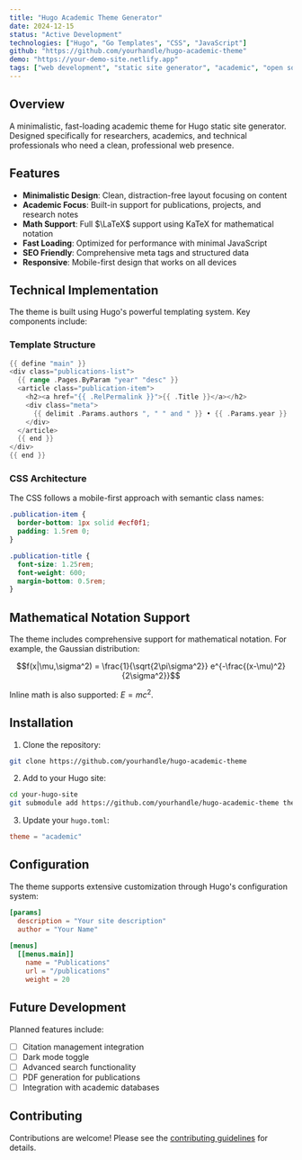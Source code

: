 ```yaml
---
title: "Hugo Academic Theme Generator"
date: 2024-12-15
status: "Active Development"
technologies: ["Hugo", "Go Templates", "CSS", "JavaScript"]
github: "https://github.com/yourhandle/hugo-academic-theme"
demo: "https://your-demo-site.netlify.app"
tags: ["web development", "static site generator", "academic", "open source"]
---
```


## Overview

A minimalistic, fast-loading academic theme for Hugo static site generator. Designed specifically for researchers, academics, and technical professionals who need a clean, professional web presence.

## Features

- **Minimalistic Design**: Clean, distraction-free layout focusing on content
- **Academic Focus**: Built-in support for publications, projects, and research notes
- **Math Support**: Full $\LaTeX$ support using KaTeX for mathematical notation
- **Fast Loading**: Optimized for performance with minimal JavaScript
- **SEO Friendly**: Comprehensive meta tags and structured data
- **Responsive**: Mobile-first design that works on all devices

## Technical Implementation

The theme is built using Hugo's powerful templating system. Key components include:

### Template Structure

```go
{{ define "main" }}
<div class="publications-list">
  {{ range .Pages.ByParam "year" "desc" }}
  <article class="publication-item">
    <h2><a href="{{ .RelPermalink }}">{{ .Title }}</a></h2>
    <div class="meta">
      {{ delimit .Params.authors ", " " and " }} • {{ .Params.year }}
    </div>
  </article>
  {{ end }}
</div>
{{ end }}
```

### CSS Architecture

The CSS follows a mobile-first approach with semantic class names:

```css
.publication-item {
  border-bottom: 1px solid #ecf0f1;
  padding: 1.5rem 0;
}

.publication-title {
  font-size: 1.25rem;
  font-weight: 600;
  margin-bottom: 0.5rem;
}
```

## Mathematical Notation Support

The theme includes comprehensive support for mathematical notation. For example, the Gaussian distribution:

$$f(x|\mu,\sigma^2) = \frac{1}{\sqrt{2\pi\sigma^2}} e^{-\frac{(x-\mu)^2}{2\sigma^2}}$$

Inline math is also supported: $E = mc^2$.

## Installation

1. Clone the repository:
```bash
git clone https://github.com/yourhandle/hugo-academic-theme
```

2. Add to your Hugo site:
```bash
cd your-hugo-site
git submodule add https://github.com/yourhandle/hugo-academic-theme themes/academic
```

3. Update your `hugo.toml`:
```toml
theme = "academic"
```

## Configuration

The theme supports extensive customization through Hugo's configuration system:

```toml
[params]
  description = "Your site description"
  author = "Your Name"
  
[menus]
  [[menus.main]]
    name = "Publications"
    url = "/publications"
    weight = 20
```

## Future Development

Planned features include:

- [ ] Citation management integration
- [ ] Dark mode toggle
- [ ] Advanced search functionality
- [ ] PDF generation for publications
- [ ] Integration with academic databases

## Contributing

Contributions are welcome! Please see the [contributing guidelines](https://github.com/yourhandle/hugo-academic-theme/blob/main/CONTRIBUTING.md) for details.
